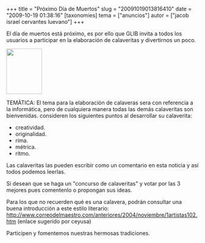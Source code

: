 +++
title = "Próximo Día de Muertos"
slug = "20091019013816410"
date = "2009-10-19 01:38:16"
[taxonomies]
tema = ["anuncios"]
autor = ["jacob israel cervantes luevano"]
+++

El día de muertos está próximo, es por ello que GLIB invita a todos los
usuarios a participar en la elaboración de calaveritas y divertirnos un
poco.

<a href="http://www.glib.org.mx/images/articles/20091019013816410_1_original.jpg" title="Ver imagen sin proporción"><img width="93" height="119" src="http://www.glib.org.mx/images/articles/20091019013816410_1.jpg" alt=""></a>

TEMÁTICA: El tema para la elaboración de calaveras sera con referencia a
la informática, pero de cualquiera manera todas las demás calaveritas
son bienvenidas. consideren los siguientes puntos al desarrollar su
calaverita:

-   creatividad.
-   originalidad.
-   rima.
-   métrica.
-   ritmo.

Las calaveritas las pueden escribir como un comentario en esta noticia y
así todos podemos leerlas.

Si desean que se haga un "concurso de calaveritas" y votar por las 3
mejores pues comentenlo o propongan sus ideas.

Para los que no recuerden qué es una calavera, podrán consultar una
buena introducción a este estilo literario:
<a href="http://www.correodelmaestro.com/anteriores/2004/noviembre/1artistas102.htm">http://www.correodelmaestro.com/anteriores/2004/noviembre/1artistas102.htm</a>
(enlace sugerido por ceyusa)

Participen y fomentemos nuestras hermosas tradiciones.

